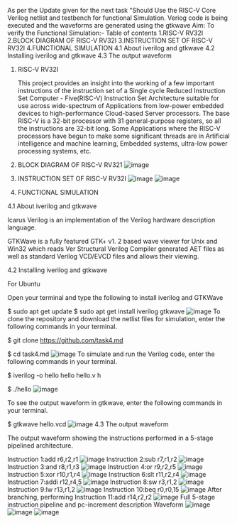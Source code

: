 As per the Update given for the next task "Should Use the RISC-V Core Verilog netlist and testbench for functional Simulation.
Veriog code is being executed and the waveforms are generated using the gtkwave
Aim: To verify the Functional Simulation:-
Table of contents
1.RISC-V RV32I
2.BLOCK DIAGRAM OF RISC-V RV32I
3.INSTRUCTION SET OF RISC-V RV32I
4.FUNCTIONAL SIMULATION
4.1 About iverilog and gtkwave
4.2 Installing iverilog and gtkwave
4.3 The output waveform

1. RISC-V RV32I
   
   This project provides an insight into the working of a few important instructions of the instruction set of a Single cycle Reduced Instruction Set Computer - Five(RISC-V) Instruction Set Architecture suitable for use across wide-spectrum of Applications from low-power embedded devices to high-performance Cloud-based Server processors. The base RISC-V is a 32-bit processor with 31 general-purpose registers, so all the instructions are 32-bit long. Some Applications where the RISC-V processors have begun to make some significant threads are in Artificial intelligence and machine learning, Embedded systems, ultra-low power processing systems, etc.
2. BLOCK DIAGRAM OF RISC-V RV321
![image](https://github.com/tejashwini79744/task4.md/assets/161418020/a30a6893-7f36-4b11-8929-1a787a72e42e)
3. INSTRUCTION SET OF RISC-V RV32I
![image](https://github.com/tejashwini79744/task4.md/assets/161418020/ba97fc07-3c08-4197-bb27-6a7100176ecb)
![image](https://github.com/tejashwini79744/task4.md/assets/161418020/b95a842c-2dbe-47e7-a877-b9e9aacea453)
4. FUNCTIONAL SIMULATION
   
4.1 About iverilog and gtkwave

Icarus Verilog is an implementation of the Verilog hardware description language.

GTKWave is a fully featured GTK+ v1. 2 based wave viewer for Unix and Win32 which reads Ver Structural Verilog Compiler generated AET files as well as standard Verilog VCD/EVCD files and allows their viewing.

4.2 Installing iverilog and gtkwave

For Ubuntu

Open your terminal and type the following to install iverilog and GTKWave

$   sudo apt get update
$   sudo apt get install iverilog gtkwave
![image](https://github.com/tejashwini79744/task4.md/assets/161418020/0be11f08-4b4c-43c5-808e-08a15b17ff44)
To clone the repository and download the netlist files for simulation, enter the following commands in your terminal.

$ git clone https://github.com/task4.md

$ cd task4.md
![image](https://github.com/tejashwini79744/task4.md/assets/161418020/bf60bf52-d46d-48bf-a62d-258efd8a2899)
To simulate and run the Verilog code, enter the following commands in your terminal.

$ iverilog -o hello hello hello.v h

$ ./hello
![image](https://github.com/tejashwini79744/task4.md/assets/161418020/7f11fd07-e61f-426c-8122-72e65ac2d024)

To see the output waveform in gtkwave, enter the following commands in your terminal.

$ gtkwave hello.vcd
![image](https://github.com/tejashwini79744/task4.md/assets/161418020/68316def-4bbd-42c0-9583-73e280e80611)
4.3 The output waveform

The output waveform showing the instructions performed in a 5-stage pipelined architecture.

Instruction 1:add r6,r2,r1
![image](https://github.com/tejashwini79744/task4.md/assets/161418020/3be7e23b-20e9-4318-bc81-281e051dca91)
Instruction 2:sub r7,r1,r2
![image](https://github.com/tejashwini79744/task4.md/assets/161418020/4b185d1b-0f78-4d7b-a714-9e4c38ebe6fd)
Instruction 3:and r8,r1,r3 
![image](https://github.com/tejashwini79744/task4.md/assets/161418020/dcf85b07-a33c-41c9-9331-11099103e73a)
Instruction 4:or r9,r2,r5
![image](https://github.com/tejashwini79744/task4.md/assets/161418020/feb62fd2-de94-4cf0-9687-5f9b6a283d96)
Instruction 5:xor r10,r1,r4
![image](https://github.com/tejashwini79744/task4.md/assets/161418020/505e3113-9cde-466f-be7d-2259af65f0d1)
Instruction 6:slt r11,r2,r4
![image](https://github.com/tejashwini79744/task4.md/assets/161418020/ed44a6b1-af0a-42f2-9dce-19fa55270152)
Instruction 7:addi r12,r4,5
![image](https://github.com/tejashwini79744/task4.md/assets/161418020/d6c603ca-2156-4fc3-9fb4-a6576e090d64)
Instruction 8:sw r3,r1,2 
![image](https://github.com/tejashwini79744/task4.md/assets/161418020/7706d5bd-4e1f-40d9-967d-23a3dbe4941f)
Instruction 9:lw r13,r1,2
![image](https://github.com/tejashwini79744/task4.md/assets/161418020/f0570d7d-39a8-4707-a354-1b0707643334)
Instruction 10:beq r0,r0,15
![image](https://github.com/tejashwini79744/task4.md/assets/161418020/32fdc2a1-678f-4871-8320-cb210ad65eaa)
After branching, performing Instruction 11:add r14,r2,r2
![image](https://github.com/tejashwini79744/task4.md/assets/161418020/eaa45583-c84c-4d4e-99e3-aa60d724504a)
Full 5-stage instruction pipeline and pc-increment description Waveform
![image](https://github.com/tejashwini79744/task4.md/assets/161418020/b06a0232-363d-4317-a93a-8ee41ed69e3e)
![image](https://github.com/tejashwini79744/task4.md/assets/161418020/28749ad5-541a-493d-ae09-9f941dc78b9e)
![image](https://github.com/tejashwini79744/task4.md/assets/161418020/d412bfe2-c01f-477c-a08b-24415a52b7a1)





